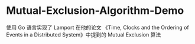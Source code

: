 # Mutual-Exclusion-Algorithm-Demo
使用 Go 语言实现了 Lamport 在他的论文 《Time, Clocks and the Ordering of Events in a Distributed System》中提到的 Mutual Exclusion 算法
